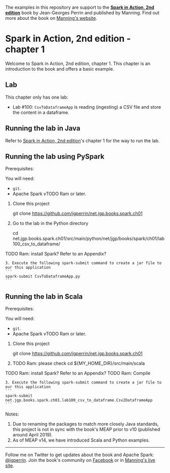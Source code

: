 The examples in this repository are support to the **[Spark in Action, 2nd edition](http://jgp.net/sia)** book by Jean-Georges Perrin and published by Manning. Find out more about the book on [Manning's website](http://jgp.net/sia).

# Spark in Action, 2nd edition - chapter 1

Welcome to Spark in Action, 2nd edition, chapter 1. This chapter is an introduction to the book and offers a basic example.

## Lab

This chapter only has one lab:

* Lab \#100: `CsvToDataframeApp` is reading (ingesting) a CSV file and store the content in a dataframe.

## Running the lab in Java

Refer to [Spark in Action, 2nd edition](http://jgp.net/sia)'s chapter 1 for the way to run the lab.

## Running the lab using PySpark

Prerequisites:

You will need:
 * `git`.
 * Apache Spark vTODO Ram or later. 

1. Clone this project

    git clone https://github.com/jgperrin/net.jgp.books.spark.ch01

2. Go to the lab in the Python directory

    cd net.jgp.books.spark.ch01/src/main/python/net/jgp/books/spark/ch01/lab100_csv_to_dataframe/

TODO Ram: install Spark? Refer to an Appendix?

    3. Execute the following spark-submit command to create a jar file to our this application
    ```
    spark-submit CsvToDataframeApp.py
    ```

## Running the lab in Scala


Prerequisites:

You will need:
 * `git`.
 * Apache Spark vTODO Ram or later. 


1. Clone this project

    git clone https://github.com/jgperrin/net.jgp.books.spark.ch01

2. TODO Ram: please check cd ${MY_HOME_DIR}/src/main/scala

TODO Ram: install Spark? Refer to an Appendix?
TODO Ram: Compile

    3. Execute the following spark-submit command to create a jar file to our this application
    ```
    spark-submit net.jgp.books.spark.ch01.lab100_csv_to_dataframe.Csv2DataframeApp
    ```

Notes: 
 1. Due to renaming the packages to match more closely Java standards, this project is not in sync with the book's MEAP prior to v10 (published around April 2019).
 2. As of MEAP v14, we have introduced Scala and Python examples.
 
---

Follow me on Twitter to get updates about the book and Apache Spark: [@jgperrin](https://twitter.com/jgperrin). Join the book's community on [Facebook](https://facebook.com/sparkinaction/) or in [Manning's live site](https://forums.manning.com/forums/spark-in-action-second-edition?a_aid=jgp).

 